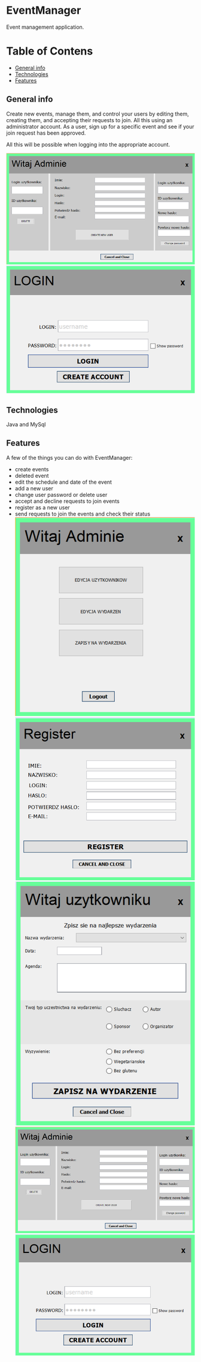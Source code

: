 # EventManager
 
Event management application.

# Table of Contens
* [General info](#general-info)
* [Technologies](#technologies)
* [Features](#features)


## General info

Create new events, manage them, and control your users by editing them, creating them, and accepting their requests to join. All this using an administrator account. As a user, sign up for a specific event and see if your join request has been approved.

All this will be possible when logging into the appropriate account.

![Admin](./foto/adminUser.png) ![Login](./foto/login.png)

## Technologies
Java and MySql


## Features

A few of the things you can do with EventManager:
- create events
- deleted event
- edit the schedule and date of the event
- add a new user
- change user password or delete user
- accept and decline requests to join events
- register as a new user
- send requests to join the events and check their status
![Admin](./foto/admin.png) ![register](./foto/register.png) ![joinEvent](./foto/joinEvent.png)
![Admin](./foto/adminUser.png) ![Login](./foto/login.png)




